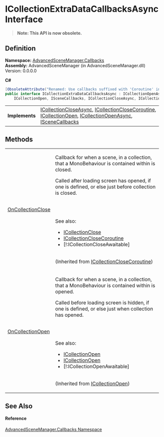 # ICollectionExtraDataCallbacksAsync Interface
<blockquote><strong>Note: This API is now obsolete.</strong></blockquote>




## Definition
**Namespace:** <a href="N_AdvancedSceneManager_Callbacks.md">AdvancedSceneManager.Callbacks</a>  
**Assembly:** AdvancedSceneManager (in AdvancedSceneManager.dll) Version: 0.0.0.0

**C#**
``` C#
[ObsoleteAttribute("Renamed: Use callbacks suffixed with 'Coroutine' instead.")]
public interface ICollectionExtraDataCallbacksAsync : ICollectionOpenAsync, 
	ICollectionOpen, ISceneCallbacks, ICollectionCloseAsync, ICollectionCloseCoroutine
```

<table><tr><td><strong>Implements</strong></td><td><a href="T_AdvancedSceneManager_Callbacks_ICollectionCloseAsync.md">ICollectionCloseAsync</a>, <a href="T_AdvancedSceneManager_Callbacks_ICollectionCloseCoroutine.md">ICollectionCloseCoroutine</a>, <a href="T_AdvancedSceneManager_Callbacks_ICollectionOpen.md">ICollectionOpen</a>, <a href="T_AdvancedSceneManager_Callbacks_ICollectionOpenAsync.md">ICollectionOpenAsync</a>, <a href="T_AdvancedSceneManager_Callbacks_ISceneCallbacks.md">ISceneCallbacks</a></td></tr>
</table>



## Methods
<table>
<tr>
<td><a href="M_AdvancedSceneManager_Callbacks_ICollectionCloseCoroutine_OnCollectionClose.md">OnCollectionClose</a></td>
<td><p>Callback for when a scene, in a collection, that a MonoBehaviour is contained within is closed.</p><p>

Called after loading screen has opened, if one is defined, or else just before collection is closed.</p><br /><br />

 See also: <ul><li><a href="T_AdvancedSceneManager_Callbacks_ICollectionClose.md">ICollectionClose</a></li><li><a href="T_AdvancedSceneManager_Callbacks_ICollectionCloseCoroutine.md">ICollectionCloseCoroutine</a></li><li>[!:ICollectionCloseAwaitable]</li></ul>

<br />(Inherited from <a href="T_AdvancedSceneManager_Callbacks_ICollectionCloseCoroutine.md">ICollectionCloseCoroutine</a>)</td></tr>
<tr>
<td><a href="M_AdvancedSceneManager_Callbacks_ICollectionOpen_OnCollectionOpen.md">OnCollectionOpen</a></td>
<td><p>Callback for when a scene, in a collection, that a MonoBehaviour is contained within is opened.</p><p>

Called before loading screen is hidden, if one is defined, or else just when collection has opened.</p><br /><br />

 See also: <ul><li><a href="T_AdvancedSceneManager_Callbacks_ICollectionOpen.md">ICollectionOpen</a></li><li><a href="T_AdvancedSceneManager_Callbacks_ICollectionOpen.md">ICollectionOpen</a></li><li>[!:ICollectionOpenAwaitable]</li></ul>

<br />(Inherited from <a href="T_AdvancedSceneManager_Callbacks_ICollectionOpen.md">ICollectionOpen</a>)</td></tr>
</table>

## See Also


#### Reference
<a href="N_AdvancedSceneManager_Callbacks.md">AdvancedSceneManager.Callbacks Namespace</a>  
